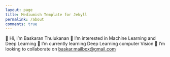 ```yaml
---
layout: page
title: Mediumish Template for Jekyll
permalink: /about
comments: true
---
```


👋 Hi, I’m Baskaran Thulukanan
👀 I’m interested in Machine Learning and Deep Learning
🌱 I’m currently learning Deep Learning computer Vision
💞️ I’m looking to collaborate on baskar.mailbox@gmail.com
